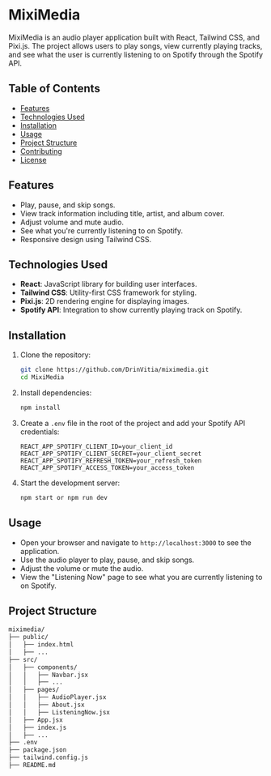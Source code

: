 # MixiMedia

MixiMedia is an audio player application built with React, Tailwind CSS, and Pixi.js. The project allows users to play songs, view currently playing tracks, and see what the user is currently listening to on Spotify through the Spotify API.

## Table of Contents

- [Features](#features)
- [Technologies Used](#technologies-used)
- [Installation](#installation)
- [Usage](#usage)
- [Project Structure](#project-structure)
- [Contributing](#contributing)
- [License](#license)

## Features

- Play, pause, and skip songs.
- View track information including title, artist, and album cover.
- Adjust volume and mute audio.
- See what you're currently listening to on Spotify.
- Responsive design using Tailwind CSS.

## Technologies Used

- **React**: JavaScript library for building user interfaces.
- **Tailwind CSS**: Utility-first CSS framework for styling.
- **Pixi.js**: 2D rendering engine for displaying images.
- **Spotify API**: Integration to show currently playing track on Spotify.

## Installation

1. Clone the repository:
    ```sh
    git clone https://github.com/DrinVitia/miximedia.git
    cd MixiMedia
    ```

2. Install dependencies:
    ```sh
    npm install
    ```

3. Create a `.env` file in the root of the project and add your Spotify API credentials:
    ```env
    REACT_APP_SPOTIFY_CLIENT_ID=your_client_id
    REACT_APP_SPOTIFY_CLIENT_SECRET=your_client_secret
    REACT_APP_SPOTIFY_REFRESH_TOKEN=your_refresh_token
    REACT_APP_SPOTIFY_ACCESS_TOKEN=your_access_token
    ```

4. Start the development server:
    ```sh
    npm start or npm run dev
    ```

## Usage

- Open your browser and navigate to `http://localhost:3000` to see the application.
- Use the audio player to play, pause, and skip songs.
- Adjust the volume or mute the audio.
- View the "Listening Now" page to see what you are currently listening to on Spotify.

## Project Structure

```bash
miximedia/
├── public/
│   ├── index.html
│   ├── ...
├── src/
│   ├── components/
│   │   ├── Navbar.jsx
│   │   ├── ...
│   ├── pages/
│   │   ├── AudioPlayer.jsx
│   │   ├── About.jsx
│   │   ├── ListeningNow.jsx
│   ├── App.jsx
│   ├── index.js
│   ├── ...
├── .env
├── package.json
├── tailwind.config.js
├── README.md
